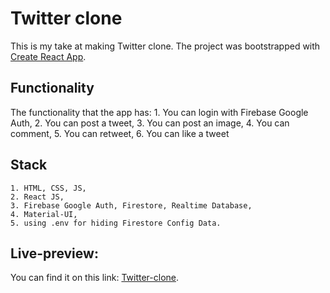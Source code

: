 # Twitter clone

This is my take at making Twitter clone. The project was bootstrapped with [Create React App](https://github.com/facebook/create-react-app).

## Functionality

The functionality that the app has: 1. You can login with Firebase Google Auth, 2. You can post a tweet, 3. You can post an image, 4. You can comment, 5. You can retweet, 6. You can like a tweet

## Stack

    1. HTML, CSS, JS,
    2. React JS,
    3. Firebase Google Auth, Firestore, Realtime Database,
    4. Material-UI,
    5. using .env for hiding Firestore Config Data.

## Live-preview:

You can find it on this link: [Twitter-clone](https://polhek.github.io/twitter-clone/#/).

